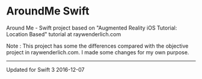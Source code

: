 # AroundMe Swift

Around Me - Swift project based on "Augmented Reality iOS Tutorial: Location Based" tutorial at raywenderlich.com

Note : This project has some the differences compared with the objective project in raywenderlich.com. I made some changes for my own purpose.

-------

Updated for Swift 3 2016-12-07
